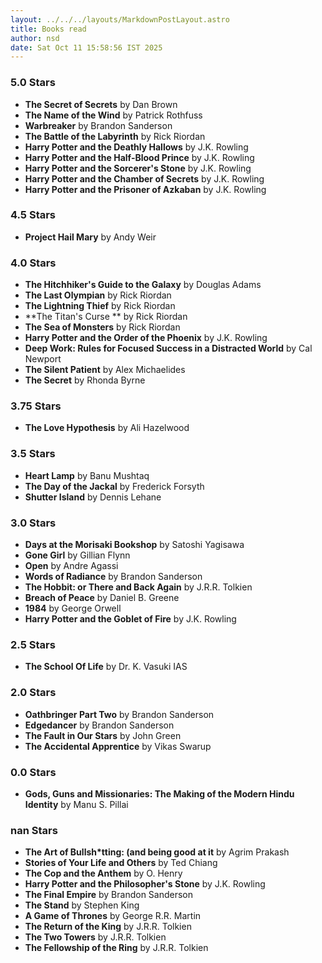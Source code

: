 ```yaml
---
layout: ../../../layouts/MarkdownPostLayout.astro
title: Books read
author: nsd
date: Sat Oct 11 15:58:56 IST 2025
---
```


### 5.0 Stars
- **The Secret of Secrets** by Dan Brown
- **The Name of the Wind** by Patrick Rothfuss
- **Warbreaker** by Brandon Sanderson
- **The Battle of the Labyrinth** by Rick Riordan
- **Harry Potter and the Deathly Hallows** by J.K. Rowling
- **Harry Potter and the Half-Blood Prince** by J.K. Rowling
- **Harry Potter and the Sorcerer's Stone** by J.K. Rowling
- **Harry Potter and the Chamber of Secrets** by J.K. Rowling
- **Harry Potter and the Prisoner of Azkaban** by J.K. Rowling

### 4.5 Stars
- **Project Hail Mary** by Andy Weir

### 4.0 Stars
- **The Hitchhiker's Guide to the Galaxy** by Douglas Adams
- **The Last Olympian** by Rick Riordan
- **The Lightning Thief** by Rick Riordan
- **The Titan's Curse ** by Rick Riordan
- **The Sea of Monsters** by Rick Riordan
- **Harry Potter and the Order of the Phoenix** by J.K. Rowling
- **Deep Work: Rules for Focused Success in a Distracted World** by Cal Newport
- **The Silent Patient** by Alex Michaelides
- **The Secret** by Rhonda Byrne

### 3.75 Stars
- **The Love Hypothesis** by Ali Hazelwood

### 3.5 Stars
- **Heart Lamp** by Banu Mushtaq
- **The Day of the Jackal** by Frederick Forsyth
- **Shutter Island** by Dennis Lehane

### 3.0 Stars
- **Days at the Morisaki Bookshop** by Satoshi Yagisawa
- **Gone Girl** by Gillian Flynn
- **Open** by Andre Agassi
- **Words of Radiance** by Brandon Sanderson
- **The Hobbit: or There and Back Again** by J.R.R. Tolkien
- **Breach of Peace** by Daniel B. Greene
- **1984** by George Orwell
- **Harry Potter and the Goblet of Fire** by J.K. Rowling

### 2.5 Stars
- **The School Of Life** by Dr. K. Vasuki IAS

### 2.0 Stars
- **Oathbringer Part Two** by Brandon Sanderson
- **Edgedancer** by Brandon Sanderson
- **The Fault in Our Stars** by John Green
- **The Accidental Apprentice** by Vikas Swarup

### 0.0 Stars
- **Gods, Guns and Missionaries: The Making of the Modern Hindu Identity** by Manu S. Pillai

### nan Stars
- **The Art of Bullsh*tting: (and being good at it** by Agrim Prakash
- **Stories of Your Life and Others** by Ted Chiang
- **The Cop and the Anthem** by O. Henry
- **Harry Potter and the Philosopher's Stone** by J.K. Rowling
- **The Final Empire** by Brandon Sanderson
- **The Stand** by Stephen King
- **A Game of Thrones** by George R.R. Martin
- **The Return of the King** by J.R.R. Tolkien
- **The Two Towers** by J.R.R. Tolkien
- **The Fellowship of the Ring** by J.R.R. Tolkien
